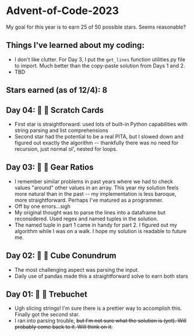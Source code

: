 # Advent-of-Code-2023

My goal for this year is to earn 25 of 50 possible stars. Seems reasonable? 

## Things I've learned about my coding:
* I don't like clutter. For Day 3, I put the `get_lines` function utilities.py file to import. Much better than the copy-paste solution from Days 1 and 2.
* TBD

## Stars earned (as of 12/4): 8

## Day 04: 🌟 🌟 Scratch Cards
* First star is straightforward: used lots of built-in Python capabilities with string parsing and list comprehensions
* Second star had the potential to be a real PITA, but I slowed down and figured out exactly the algorithm -- thankfully there was no need for recursion, just normal ol', nested for loops.

## Day 03: 🌟 🌟 Gear Ratios
* I remember similar problems in past years where we had to check values "around" other values in an array. This year my solution feels more natural than in the past -- my implementation is less baroque, more straightforward. Perhaps I've matured as a programmer.
* Off by one errors...sigh
* My original thought was to parse the lines into a dataframe but reconsidered. Used regex and named tuples in the solution.
* The named tuple in part 1 came in handy for part 2. I figured out my algorithm while I was on a walk. I hope my solution is readable to future me.

## Day 02: 🌟 🌟 Cube Conundrum

* The most challenging aspect was parsing the input.
* Daily use of pandas made this a straightforward solve to earn both stars

## Day 01: 🌟 🌟 Trebuchet

* Ugh slicing strings! I'm sure there is a prettier way to accomplish this. Finally got the second star. 
* I ran into parsing trouble, ~~but I'm not sure what the solution is (yet). Will probably come back to it. Will think on it.~~


